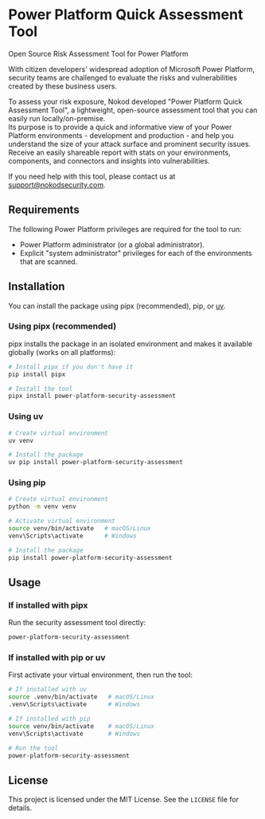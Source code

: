 # Power Platform Quick Assessment Tool

Open Source Risk Assessment Tool for Power Platform

With citizen developers' widespread adoption of Microsoft Power Platform, security teams are challenged to evaluate the
risks and vulnerabilities created by these business users.

To assess your risk exposure, Nokod developed "Power Platform Quick Assessment Tool", a lightweight, open-source assessment tool that you can
easily run locally/on-premise.  
Its purpose is to provide a quick and informative view of your Power Platform
environments - development and production - and help you understand the size of your attack surface and prominent
security issues.  
Receive an easily shareable report with stats on your environments, components, and connectors and insights into
vulnerabilities.

If you need help with this tool, please contact us at support@nokodsecurity.com.


## Requirements

The following Power Platform privileges are required for the tool to run:  
- Power Platform administrator (or a global administrator).
- Explicit "system administrator" privileges for each of the environments that are scanned.

## Installation

You can install the package using pipx (recommended), pip, or [uv](https://docs.astral.sh/uv/).

### Using pipx (recommended)
pipx installs the package in an isolated environment and makes it available globally (works on all platforms):

```bash
# Install pipx if you don't have it
pip install pipx

# Install the tool
pipx install power-platform-security-assessment
```

### Using uv
```bash
# Create virtual environment
uv venv

# Install the package
uv pip install power-platform-security-assessment
```

### Using pip
```bash
# Create virtual environment
python -m venv venv

# Activate virtual environment
source venv/bin/activate   # macOS/Linux
venv\Scripts\activate      # Windows

# Install the package
pip install power-platform-security-assessment
```

## Usage

### If installed with pipx
Run the security assessment tool directly:
```bash
power-platform-security-assessment
```

### If installed with pip or uv
First activate your virtual environment, then run the tool:

```bash
# If installed with uv
source .venv/bin/activate   # macOS/Linux
.venv\Scripts\activate      # Windows

# If installed with pip
source venv/bin/activate    # macOS/Linux
venv\Scripts\activate       # Windows

# Run the tool
power-platform-security-assessment
```

## License

This project is licensed under the MIT License. See the `LICENSE` file for details.
